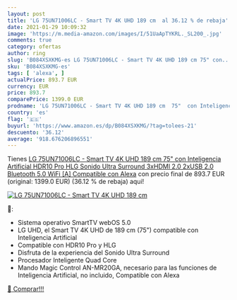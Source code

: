 ```yaml
---
layout: post
title: 'LG 75UN71006LC - Smart TV 4K UHD 189 cm  al 36.12 % de rebaja'
date: 2021-01-29 10:09:32
image: 'https://m.media-amazon.com/images/I/51UaApTYKRL._SL200_.jpg'
comments: true
category: ofertas
author: ring
slug: 'B084XSXKMG-es LG 75UN71006LC - Smart TV 4K UHD 189 cm 75" con...'
sku: 'B084XSXKMG-es'
tags: [ 'alexa', ]
actualPrice: 893.7 EUR
currency: EUR
price: 893.7
comparePrice: 1399.0 EUR
prodname: 'LG 75UN71006LC - Smart TV 4K UHD 189 cm  75"  con Inteligencia Artificial  HDR10 Pro  HLG  Sonido Ultra Surround  3xHDMI 2.0  2xUSB 2.0  Bluetooth 5.0  WiFi [A]  Compatible con Alexa'
country: 'es'
flag: '🇪🇸'
buyurl: 'https://www.amazon.es/dp/B084XSXKMG/?tag=tolees-21'
descuento: '36.12'
average: '918.676206896551'
---
```


Tienes [LG 75UN71006LC - Smart TV 4K UHD 189 cm  75"  con Inteligencia Artificial  HDR10 Pro  HLG  Sonido Ultra Surround  3xHDMI 2.0  2xUSB 2.0  Bluetooth 5.0  WiFi [A]  Compatible con Alexa](https://www.amazon.es/dp/B084XSXKMG/?tag=tolees-21) con precio final de  893.7 EUR (original: 1399.0 EUR) (36.12 %  de rebaja) aqui!

[![LG 75UN71006LC - Smart TV 4K UHD 189 cm ](https://m.media-amazon.com/images/I/51UaApTYKRL._SL200_.jpg)](https://www.amazon.es/dp/B084XSXKMG/?tag=tolees-21)

🔎:

- Sistema operativo SmartTV webOS 5.0
- LG UHD, el Smart TV 4K UHD de 189 cm (75") compatible con Inteligencia Artificial
- Compatible con HDR10 Pro y HLG
- Disfruta de la experiencia del Sonido Ultra Surround
- Procesador Inteligente Quad Core
- Mando Magic Control AN-MR20GA, necesario para las funciones de Inteligencia Artificial, no incluido, Compatible con Alexa

[🛒 Comprar!!!](https://www.amazon.es/dp/B084XSXKMG/?tag=tolees-21)
